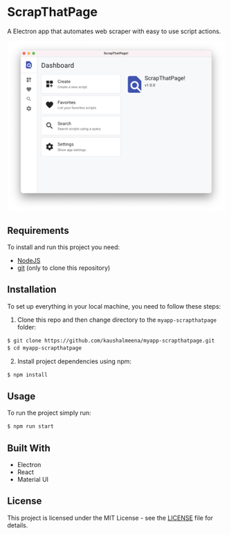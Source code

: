 # ScrapThatPage

A Electron app that automates web scraper with easy to use script actions.

<div style="text-align:center;">
  <img src="./assets/Dashboard.png" width="600"> 
</div>

## Requirements

To install and run this project you need:

- [NodeJS](https://nodejs.org/ "NodeJS")
- [git](https://git-scm.com/downloads "git") (only to clone this repository)

## Installation

To set up everything in your local machine, you need to follow these steps:

1. Clone this repo and then change directory to the `myapp-scrapthatpage` folder:

```bash
$ git clone https://github.com/kaushalmeena/myapp-scrapthatpage.git
$ cd myapp-scrapthatpage
```

2. Install project dependencies using npm:

```bash
$ npm install
```

## Usage

To run the project simply run:

```bash
$ npm run start
```

## Built With

- Electron
- React
- Material UI

## License

This project is licensed under the MIT License - see the [LICENSE](LICENSE) file for details.
